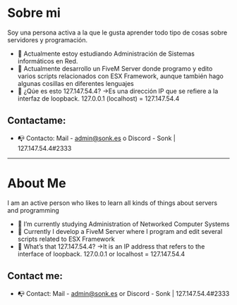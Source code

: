 # Sobre mi
Soy una persona activa a la que le gusta aprender todo tipo de cosas sobre servidores y programación. 
- 🌱 Actualmente estoy estudiando Administración de Sistemas informáticos en Red. 
- 🔭 Actualmente desarrollo un FiveM Server donde programo y edito varios scripts relacionados con ESX Framework, aunque también hago algunas cosillas en diferentes lenguajes 
- 💬 ¿Qúe es esto 127.147.54.4?
      ->Es una dirección IP que se refiere a la interfaz de loopback. 127.0.0.1 (localhost) = 127.147.54.4

## Contactame:
- 📭 Contacto: Mail - admin@sonk.es o Discord - Sonk | 127.147.54.4#2333

----------------------------------------------------------------------------------------------------------------------

# About Me
I am an active person who likes to learn all kinds of things about servers and programming
- 🌱 I’m currently studying Administration of Networked Computer Systems
- 🔭 Currently I develop a FiveM Server where I program and edit several scripts related to ESX Framework 
- 💬 What’s that 127.147.54.4?
      ->It is an IP address that refers to the interface of loopback. 127.0.0.1 or localhost = 127.147.54.4

## Contact me:
- 📭 Contact: Mail - admin@sonk.es or Discord - Sonk | 127.147.54.4#2333
<!--
**Sonklol/Sonklol** is a ✨ _special_ ✨ repository because its `README.md` (this file) appears on your GitHub profile.

Here are some ideas to get you started:

- 🔭 I’m currently working on ...
- 🌱 I’m currently learning ...
- 👯 I’m looking to collaborate on ...
- 🤔 I’m looking for help with ...
- 💬 Ask me about ...
- 📫 How to reach me: ...
- 😄 Pronouns: ...
- ⚡ Fun fact: ...
-->
